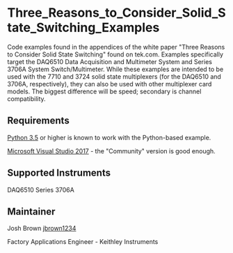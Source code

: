 # Three_Reasons_to_Consider_Solid_State_Switching_Examples
Code examples found in the appendices of the white paper "Three Reasons to Consider Solid State Switching" found on tek.com. Examples specifically target the DAQ6510 Data Acquisition and Multimeter System and Series 3706A System Switch/Multimeter. While these examples are intended to be used with the 7710 and 3724 solid state multiplexers (for the DAQ6510 and 3706A, respectively), they can also be used with other multiplexer card models. The biggest difference will be speed; secondary is channel compatibility. 

## Requirements
[Python 3.5](https://www.python.org/) or higher is known to work with the Python-based example. 

[Microsoft Visual Studio 2017](https://visualstudio.microsoft.com/vs/community/) - the "Community" version is good enough. 



## Supported Instruments
DAQ6510
Series 3706A



## Maintainer
Josh Brown [jbrown1234](https://github.com/jbrown1234)

Factory Applications Engineer - Keithley Instruments
